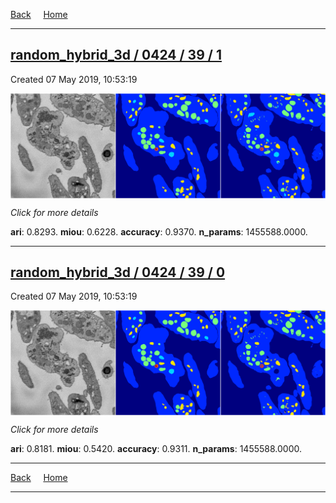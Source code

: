 
[Back](..)&nbsp;&nbsp;&nbsp;&nbsp;&nbsp;[Home](https://leapmanlab.github.io/snapshots)

---

<div class="summary"><a href="1"><h2>random_hybrid_3d / 0424 / 39 / 1</h2></a><p>Created 07 May 2019, 10:53:19
</p><a href="1"><img src="1/media/summary.png" align="center"></a><p>
<i>Click for more details</i>
</p></div>

**ari**: 0.8293. **miou**: 0.6228. **accuracy**: 0.9370. **n_params**: 1455588.0000. 

---

<div class="summary"><a href="0"><h2>random_hybrid_3d / 0424 / 39 / 0</h2></a><p>Created 07 May 2019, 10:53:19
</p><a href="0"><img src="0/media/summary.png" align="center"></a><p>
<i>Click for more details</i>
</p></div>

**ari**: 0.8181. **miou**: 0.5420. **accuracy**: 0.9311. **n_params**: 1455588.0000. 

---

[Back](..)&nbsp;&nbsp;&nbsp;&nbsp;&nbsp;[Home](https://leapmanlab.github.io/snapshots)

---
